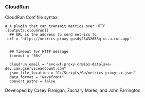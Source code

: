 ### CloudRun


CloudRun Conf file syntax:
```
# A plugin that can transmit metrics over HTTP
[[outputs.cloudrun]]
  ## URL is the address to send metrics to
 url = 'https://metrics-proxy-gasdy23432653q-uc.a.run.app'


  ## Timeout for HTTP message
  timeout = "30s"

  cloudrun_email = "svc-wf-proxy-cr@io1-datalake-dev.iam.gserviceaccount.com"
  json_file_location = "C:/Scripts/Go/metrics-proxy-cr.json"
  data_format = "wavefront"
  convert_paths = false
```

Developed by Casey Flanigan, Zachary Mares, and John Farrington

